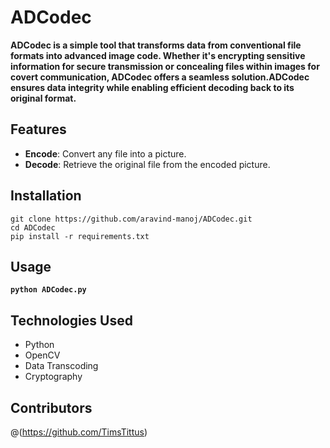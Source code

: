 # ADCodec

**ADCodec is a simple tool that transforms data from conventional file formats into advanced image code. Whether it's encrypting sensitive information for secure transmission or concealing files within images for covert communication, ADCodec offers a seamless solution.ADCodec ensures data integrity while enabling efficient decoding back to its original format.**

## Features

- **Encode**: Convert any file into a picture.
- **Decode**: Retrieve the original file from the encoded picture.


## Installation

```
git clone https://github.com/aravind-manoj/ADCodec.git
cd ADCodec
pip install -r requirements.txt
```

## Usage

**`python ADCodec.py`**

## Technologies Used

- Python
- OpenCV
- Data Transcoding
- Cryptography

## Contributors

@(https://github.com/TimsTittus)
